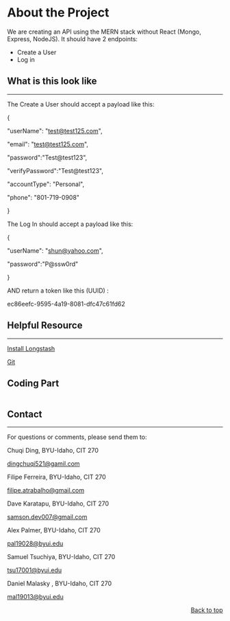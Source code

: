 # About the Project
We are creating an API using the MERN stack without React (Mongo, Express, NodeJS). It should have 2 endpoints:
* Create a User
* Log in

## What is this look like
---
The Create a User should accept a payload like this:

 

{

"userName": "test@test125.com",

"email": "test@test125.com",

"password":"Test@test123",

"verifyPassword":"Test@test123",

"accountType": "Personal",

"phone": "801-719-0908"

}

The Log In should accept a payload like this:

{

"userName": "shun@yahoo.com",

"password":"P@ssw0rd"

}

AND return a token like this (UUID) : 

ec86eefc-9595-4a19-8081-dfc47c61fd62

## Helpful Resource
---
[Install Longstash](https://www.elastic.co/guide/en/logstash/current/installing-logstash.html)

[Git](https://confluence.cit362.com/x/S4ADB)

## Coding Part
```js

```
## Contact
---
For questions or comments, please send them to:

Chuqi Ding, BYU-Idaho, CIT 270

dingchuqi521@gamil.com

Filipe Ferreira, BYU-Idaho, CIT 270

filipe.atrabalho@gmail.com

Dave Karatapu, BYU-Idaho, CIT 270

samson.dev007@gmail.com

Alex Palmer, BYU-Idaho, CIT 270

pal19028@byui.edu

Samuel Tsuchiya, BYU-Idaho, CIT 270

tsu17001@byui.edu

Daniel Malasky , BYU-Idaho, CIT 270

mal19013@byui.edu



<div style="text-align: right"><a href="#top">Back to top</a></div>